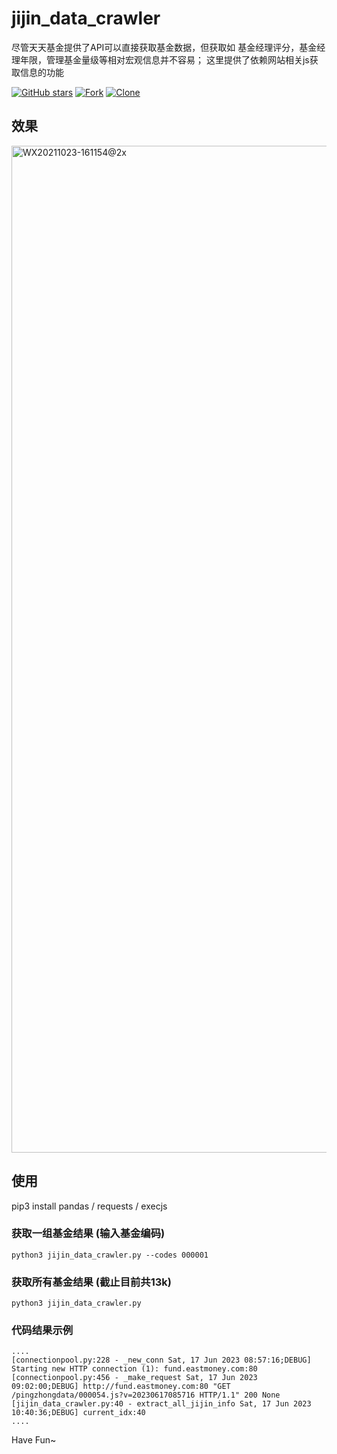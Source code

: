 # jijin_data_crawler

尽管天天基金提供了API可以直接获取基金数据，但获取如 基金经理评分，基金经理年限，管理基金量级等相对宏观信息并不容易； 这里提供了依赖网站相关js获取信息的功能

[![GitHub stars](https://img.shields.io/github/stars/linpingta/jijin-data-crawler.svg?style=social&label=Star)](https://github.com/linpingta/jijin-data-crawler/stargazers)
[![Fork](https://img.shields.io/badge/-Fork-green?logo=github&style=for-the-badge)](https://github.com/linpingta/jijin-data-crawler/fork)
[![Clone](https://img.shields.io/badge/Clone-HTTPS-blue.svg)](https://github.com/linpingta/jijin-data-crawler.git)

## 效果

<img width="1611" alt="WX20211023-161154@2x" src="https://user-images.githubusercontent.com/2771082/138548485-80bc40d9-722d-4d77-a5c0-dd52381777c2.png">



## 使用

pip3 install pandas / requests / execjs

### 获取一组基金结果 (输入基金编码)

    python3 jijin_data_crawler.py --codes 000001

### 获取所有基金结果 (截止目前共13k)

    python3 jijin_data_crawler.py

### 代码结果示例

    ....
    [connectionpool.py:228 - _new_conn Sat, 17 Jun 2023 08:57:16;DEBUG] Starting new HTTP connection (1): fund.eastmoney.com:80
    [connectionpool.py:456 - _make_request Sat, 17 Jun 2023 09:02:00;DEBUG] http://fund.eastmoney.com:80 "GET /pingzhongdata/000054.js?v=20230617085716 HTTP/1.1" 200 None
    [jijin_data_crawler.py:40 - extract_all_jijin_info Sat, 17 Jun 2023 10:40:36;DEBUG] current_idx:40
    ....

Have Fun~


